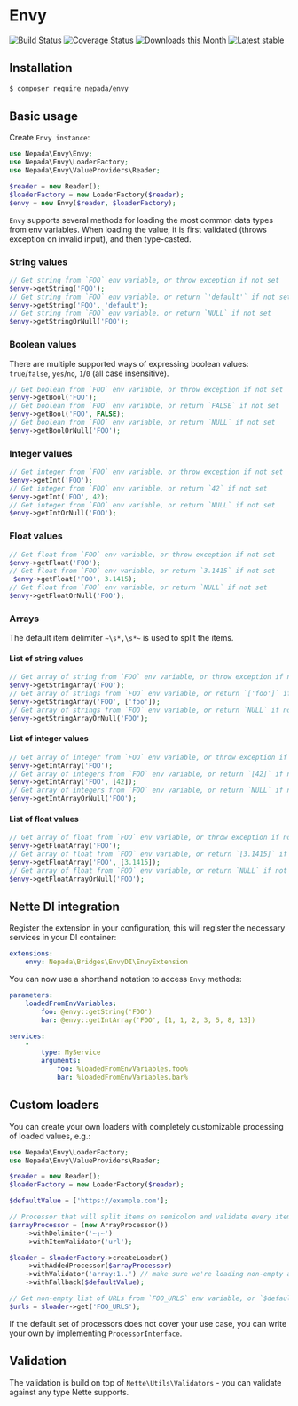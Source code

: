 Envy
====

[![Build Status](https://travis-ci.org/nepada/envy.svg?branch=master)](https://travis-ci.org/nepada/envy)
[![Coverage Status](https://coveralls.io/repos/github/nepada/envy/badge.svg?branch=master)](https://coveralls.io/github/nepada/envy?branch=master)
[![Downloads this Month](https://img.shields.io/packagist/dm/nepada/envy.svg)](https://packagist.org/packages/nepada/envy)
[![Latest stable](https://img.shields.io/packagist/v/nepada/envy.svg)](https://packagist.org/packages/nepada/envy)


## Installation

```sh
$ composer require nepada/envy
```


## Basic usage

Create `Envy instance`:

```php
use Nepada\Envy\Envy;
use Nepada\Envy\LoaderFactory;
use Nepada\Envy\ValueProviders\Reader;

$reader = new Reader();
$loaderFactory = new LoaderFactory($reader);
$envy = new Envy($reader, $loaderFactory);
```

`Envy` supports several methods for loading the most common data types from env variables. When loading the value, it is first validated (throws exception on invalid input), and then type-casted.


### String values

```php
// Get string from `FOO` env variable, or throw exception if not set
$envy->getString('FOO');
// Get string from `FOO` env variable, or return `'default'` if not set
$envy->getString('FOO', 'default');
// Get string from `FOO` env variable, or return `NULL` if not set
$envy->getStringOrNull('FOO');
```

### Boolean values

There are multiple supported ways of expressing boolean values: `true`/`false`, `yes`/`no`, `1`/`0` (all case insensitive).

```php
// Get boolean from `FOO` env variable, or throw exception if not set
$envy->getBool('FOO');
// Get boolean from `FOO` env variable, or return `FALSE` if not set
$envy->getBool('FOO', FALSE);
// Get boolean from `FOO` env variable, or return `NULL` if not set
$envy->getBoolOrNull('FOO');
```

### Integer values

```php
// Get integer from `FOO` env variable, or throw exception if not set
$envy->getInt('FOO');
// Get integer from `FOO` env variable, or return `42` if not set
$envy->getInt('FOO', 42);
// Get integer from `FOO` env variable, or return `NULL` if not set
$envy->getIntOrNull('FOO');
```

### Float values

```php
// Get float from `FOO` env variable, or throw exception if not set
$envy->getFloat('FOO');
// Get float from `FOO` env variable, or return `3.1415` if not set
 $envy->getFloat('FOO', 3.1415);
// Get float from `FOO` env variable, or return `NULL` if not set
$envy->getFloatOrNull('FOO');
```

### Arrays

The default item delimiter `~\s*,\s*~` is used to split the items.

#### List of string values 

```php
// Get array of string from `FOO` env variable, or throw exception if not set
$envy->getStringArray('FOO');
// Get array of strings from `FOO` env variable, or return `['foo']` if not set
$envy->getStringArray('FOO', ['foo']);
// Get array of strings from `FOO` env variable, or return `NULL` if not set
$envy->getStringArrayOrNull('FOO');
```

#### List of integer values

```php
// Get array of integer from `FOO` env variable, or throw exception if not set
$envy->getIntArray('FOO');
// Get array of integers from `FOO` env variable, or return `[42]` if not set
$envy->getIntArray('FOO', [42]);
// Get array of integers from `FOO` env variable, or return `NULL` if not set
$envy->getIntArrayOrNull('FOO');
```

#### List of float values

```php
// Get array of float from `FOO` env variable, or throw exception if not set
$envy->getFloatArray('FOO');
// Get array of float from `FOO` env variable, or return `[3.1415]` if not set
$envy->getFloatArray('FOO', [3.1415]);
// Get array of float from `FOO` env variable, or return `NULL` if not set
$envy->getFloatArrayOrNull('FOO');
```


## Nette DI integration

Register the extension in your configuration, this will register the necessary services in your DI container:

```yaml
extensions:
    envy: Nepada\Bridges\EnvyDI\EnvyExtension
```


You can now use a shorthand notation to access `Envy` methods:
```yaml
parameters:
    loadedFromEnvVariables:
        foo: @envy::getString('FOO')
        bar: @envy::getIntArray('FOO', [1, 1, 2, 3, 5, 8, 13])

services:
    -
        type: MyService
        arguments:
            foo: %loadedFromEnvVariables.foo%
            bar: %loadedFromEnvVariables.bar%
```


## Custom loaders

You can create your own loaders with completely customizable processing of loaded values, e.g.:

```php
use Nepada\Envy\LoaderFactory;
use Nepada\Envy\ValueProviders\Reader;

$reader = new Reader();
$loaderFactory = new LoaderFactory($reader);

$defaultValue = ['https://example.com'];

// Processor that will split items on semicolon and validate every item contains valid URL
$arrayProcessor = (new ArrayProcessor())
	->withDelimiter('~;~')
	->withItemValidator('url');

$loader = $loaderFactory->createLoader()
	->withAddedProcessor($arrayProcessor)
	->withValidator('array:1..') // make sure we're loading non-empty array
	->withFallback($defaultValue);

// Get non-empty list of URLs from `FOO_URLS` env variable, or `$defaultValue` if not set
$urls = $loader->get('FOO_URLS');
```

If the default set of processors does not cover your use case, you can write your own by implementing `ProcessorInterface`.


## Validation

The validation is build on top of `Nette\Utils\Validators` - you can validate against any type Nette supports.
